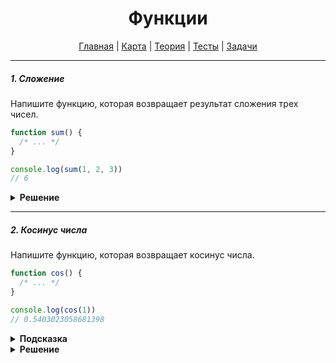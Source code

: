 <div align="center">

# Функции

[Главная](https://github.com/dollaween/junior-roadmap/)
|
[Карта](/roadmap/README.md)
|
[Теория](/theory/README.md)
|
[Тесты](/tests/README.md)
|
[Задачи](/tasks/README.md)

</div>

---

##### 1. Сложение

Напишите функцию, которая возвращает результат сложения трех чисел.

```js
function sum() {
  /* ... */
}

console.log(sum(1, 2, 3))
// 6
```

<details><summary><b>Решение</b></summary>
<p>

```js

function sum(a, b, c) {
  return a + b + c
}

sum(1, 2, 3)
```

</p>
</details>

---

##### 2. Косинус числа

Напишите функцию, которая возвращает косинус числа.

```js
function cos() {
  /* ... */
}

console.log(cos(1))
// 0.5403023058681398
```

<details><summary><b>Подсказка</b></summary>
<p>

Для вычисления косинуса числа, используйте метод `Math.cos()`.

</p>
</details>

<details><summary><b>Решение</b></summary>
<p>

```js
function cos(num) {
  return Math.cos(num)
}

cos(1)
```

</p>
</details>

